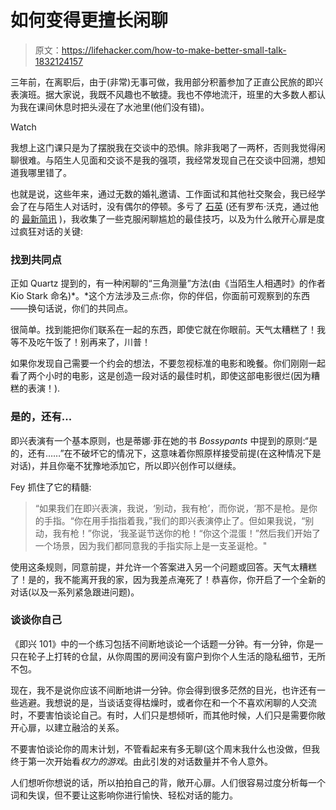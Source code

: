# 如何变得更擅长闲聊

> 原文：<https://lifehacker.com/how-to-make-better-small-talk-1832124157>

三年前，在离职后，由于(非常)无事可做，我用部分积蓄参加了正直公民旅的即兴表演班。据大家说，我既不风趣也不敏捷。我也不停地流汗，班里的大多数人都认为我在课间休息时把头浸在了水池里(他们没有错)。

Watch

我想上这门课只是为了摆脱我在交谈中的恐惧。除非我喝了一两杯，否则我觉得闲聊很难。与陌生人见面和交谈不是我的强项，我经常发现自己在交谈中回溯，想知道我哪里错了。

也就是说，这些年来，通过无数的婚礼邀请、工作面试和其他社交聚会，我已经学会了在与陌生人对话时，没有偶尔的停顿。多亏了 [石英](https://qz.com/emails/quartz-obsession/1528896/) (还有罗布·沃克，通过他的 [最新简讯](https://tinyletter.com/RobWalker/letters/the-art-of-noticing-no-7-schedule-some-deep-work-time-and-make-better-small-talk) )，我收集了一些克服闲聊尴尬的最佳技巧，以及为什么敞开心扉是度过疯狂对话的关键:

### 找到共同点

正如 Quartz 提到的，有一种闲聊的“三角测量”方法(由《当陌生人相遇时》的作者 Kio Stark 命名)*。*这个方法涉及三点:你，你的伴侣，你面前可观察到的东西——换句话说，你们的共同点。

很简单。找到能把你们联系在一起的东西，即使它就在你眼前。天气太糟糕了！我等不及吃午饭了！别再来了，川普！

如果你发现自己需要一个约会的想法，不要忽视标准的电影和晚餐。你们刚刚一起看了两个小时的电影，这是创造一段对话的最佳时机，即使这部电影很烂(因为糟糕的表演！).

### 是的，还有...

即兴表演有一个基本原则，也是蒂娜·菲在她的书 *Bossypants* 中提到的原则:“是的，还有……”在不破坏它的情况下，这意味着你照原样接受前提(在这种情况下是对话)，并且你毫不犹豫地添加它，所以即兴创作可以继续。

Fey 抓住了它的精髓:

> “如果我们在即兴表演，我说，‘别动，我有枪’，而你说，‘那不是枪。是你的手指。“你在用手指指着我，”我们的即兴表演停止了。但如果我说，“别动，我有枪！”你说，‘我圣诞节送你的枪！“你这个混蛋！”然后我们开始了一个场景，因为我们都同意我的手指实际上是一支圣诞枪。"

使用这条规则，同意前提，并允许一个答案进入另一个问题或回答。天气太糟糕了！是的，我不能离开我的家，因为我差点淹死了！恭喜你，你开启了一个全新的对话(以及一系列紧急跟进问题)。

### 谈谈你自己

《即兴 101》中的一个练习包括不间断地谈论一个话题一分钟。有一分钟，你是一只在轮子上打转的仓鼠，从你周围的房间没有窗户到你个人生活的隐私细节，无所不包。

现在，我不是说你应该不间断地讲一分钟。你会得到很多茫然的目光，也许还有一些逃避。我想说的是，当谈话变得枯燥时，或者你在和一个不喜欢闲聊的人交流时，不要害怕谈论自己。有时，人们只是想倾听，而其他时候，人们只是需要你敞开心扉，以建立融洽的关系。

不要害怕谈论你的周末计划，不管看起来有多无聊(这个周末我什么也没做，但我终于第一次开始看*权力的游戏*。由此引发的对话数量并不令人意外。

人们想听你想说的话，所以拍拍自己的背，敞开心扉。人们很容易过度分析每一个词和失误，但不要让这影响你进行愉快、轻松对话的能力。